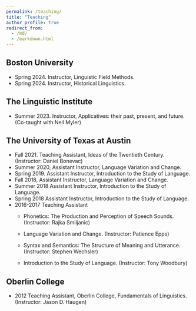 ```yaml
---
permalink: /teaching/
title: "Teaching"
author_profile: true
redirect_from: 
  - /md/
  - /markdown.html
---
```

## Boston University
* Spring 2024. Instructor, Linguistic Field Methods.
* Spring 2024. Instructor, Historical Linguistics.

## The Linguistic Institute
* Summer 2023.	Instructor, Applicatives: their past, present, and future. (Co-taught with Neil Myler)

## The University of Texas at Austin

* Fall 2021.	Teaching Assistant, Ideas of the Twentieth Century. (Instructor: Daniel Bonevac)
* Summer 2020,	Assistant Instructor, Language Variation and Change.
* Spring 2019.	Assistant Instructor, Introduction to the Study of Language.
* Fall 2018, Assistant Instructor, Language Variation and Change.
* Summer 2018 Assistant Instructor, Introduction to the Study of Language.
* Spring 2018 Assistant Instructor, Introduction to the Study of Language.
* 2016-2017	Teaching Assistant
  	* Phonetics: The Production and Perception of Speech Sounds. (Instructor: Rajka Smiljanic)

	* Language Variation and Change. (Instructor: Patience Epps)

	* Syntax and Semantics: The Structure of Meaning and Utterance. (Instructor: Stephen Wechsler)

	* Introduction to the Study of Language. (Instructor: Tony Woodbury)



## Oberlin College
* 2012	Teaching Assistant, Oberlin College, Fundamentals of Linguistics. (Instructor: Jason D. Haugen)
